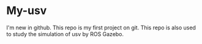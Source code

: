 # My-usv
I'm new in github. This repo is my first project on git. 
This repo is also used to study the simulation of usv by ROS Gazebo. 
